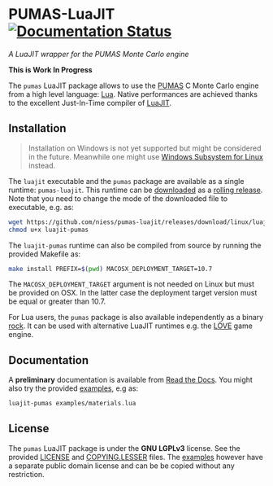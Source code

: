 # PUMAS-LuaJIT [![Documentation Status](https://readthedocs.org/projects/pumas-luajit/badge/?version=latest)](https://pumas-luajit.readthedocs.io/en/latest/?badge=latest)
_A LuaJIT wrapper for the PUMAS Monte Carlo engine_

**This is Work In Progress**

The `pumas` LuaJIT package allows to use the
[PUMAS](https://niess.github.io/pumas-pages/) C Monte Carlo engine from a high
level language: [Lua](http://www.lua.org/). Native performances are achieved
thanks to the excellent Just-In-Time compiler of [LuaJIT](https://luajit.org/).

## Installation

> Installation on Windows is not yet supported but might be considered in the
> future. Meanwhile one might use
> [Windows Subsystem for Linux](https://docs.microsoft.com/en-gb/windows/wsl/)
> instead.

The `luajit` executable and the `pumas` package are available as a single
runtime: `pumas-luajit`. This runtime can be
[downloaded](https://github.com/niess/pumas-luajit/releases/download/linux/pumas-luajit)
as a [rolling release](https://github.com/niess/pumas-luajit/releases).  Note
that you need to change the mode of the downloaded file to executable, e.g. as:
```bash
wget https://github.com/niess/pumas-luajit/releases/download/linux/luajit-pumas
chmod u+x luajit-pumas
```

The `luajit-pumas` runtime can also be compiled from source by running
the provided Makefile as:
```bash
make install PREFIX=$(pwd) MACOSX_DEPLOYMENT_TARGET=10.7
```
The `MACOSX_DEPLOYMENT_TARGET` argument is not needed on Linux but must be
provided on OSX. In the latter case the deployment target version must be equal
or greater than 10.7.

For Lua users, the `pumas` package is also available independently as a binary
[rock](http://rajatorrent.com.luarocks.org/modules/niess/pumas). It can be used
with alternative LuaJIT runtimes e.g. the [LÖVE](https://love2d.org/) game
engine.

## Documentation

A **preliminary** documentation is available from [Read the Docs][READTHEDOCS].
You might also try the provided [examples][EXAMPLES], e.g as:
```bash
luajit-pumas examples/materials.lua
```

## License

The `pumas` LuaJIT package is  under the **GNU LGPLv3** license. See the
provided [LICENSE][LICENSE] and [COPYING.LESSER][COPYING.LESSER] files. The
[examples][EXAMPLES] however have a separate public domain license and can be be
copied without any restriction.

[COPYING.LESSER]: https://github.com/niess/pumas-luajit/blob/master/COPYING.LESSER
[EXAMPLES]: https://github.com/niess/pumas-luajit/tree/master/examples
[LICENSE]: https://github.com/niess/pumas-luajit/blob/master/LICENSE
[READTHEDOCS]: https://pumas-luajit.readthedocs.io/en/latest/
